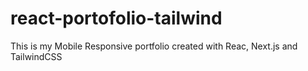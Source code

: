 # react-portofolio-tailwind
 This is my Mobile Responsive portfolio created with Reac, Next.js and TailwindCSS
